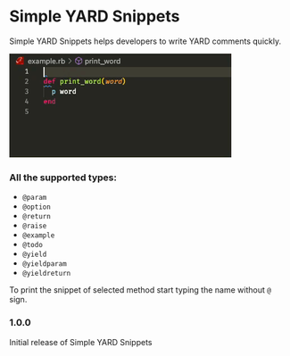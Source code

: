 # Simple YARD Snippets

Simple YARD Snippets helps developers to write YARD comments quickly.

![Example](images/example.gif)

### All the supported types:

- `@param`
- `@option`
- `@return`
- `@raise`
- `@example`
- `@todo`
- `@yield`
- `@yieldparam`
- `@yieldreturn`

To print the snippet of selected method start typing the name without `@` sign.

### 1.0.0

Initial release of Simple YARD Snippets

